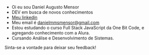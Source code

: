  - Oi eu sou Daniel Augusto Mensor
 - DEV em busca de novos conhecimentos
 - [Meu linkedin](https://www.linkedin.com/in/daniel-augusto-mensor-571590219/)
 - Meu email é danielmmsmensor@gmail.com
 - Estou estudando o curso Full Stack JavaScript da One Bit Code, e agregando conhecimento com a Alura.
 - Cursando Análise e Desenvolvimento de Sistemas.

Sinta-se a vontade para deixar seu feedback!
